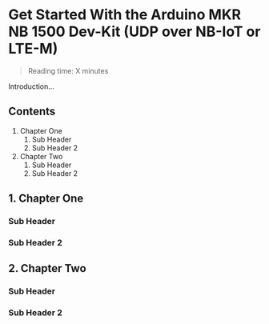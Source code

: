 # Get Started With the Arduino MKR NB 1500 Dev-Kit (UDP over NB-IoT or LTE-M)

> Reading time: X minutes

Introduction...

## Contents

  1. Chapter One
     1. Sub Header
     2. Sub Header 2
  2. Chapter Two
     1. Sub Header
     2. Sub Header 2

## 1. Chapter One

### Sub Header

### Sub Header 2

## 2. Chapter Two

### Sub Header

### Sub Header 2

